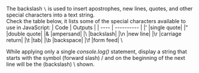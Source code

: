 The backslash `\` is used to insert apostrophes, new lines, quotes, and other special characters into a text string.
\
Check the table below, it lists some of the special characters available to use in JavaScript:
| Code |   Outputs  |
| ---- | ---------- |
|\'	   |single quote|
|\"	|double quote|
|\&	|ampersand|
|\\	|backslash|
|\n	|new line|
|\r	|carriage return|
|\t	|tab|
|\b	|backspace|
|\f	|form feed|
\

While applying only a single _console.log()_ statement, display a string that starts with the symbol (forward slash) / and on the beginning of the next line will be the (backslash) \ shown.